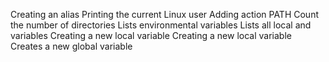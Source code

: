 Creating an alias
Printing the current Linux user
Adding action PATH
Count the number of directories
Lists environmental variables
Lists all local and variables
Creating a new local variable
Creating a new local variable
Creates a new global variable
